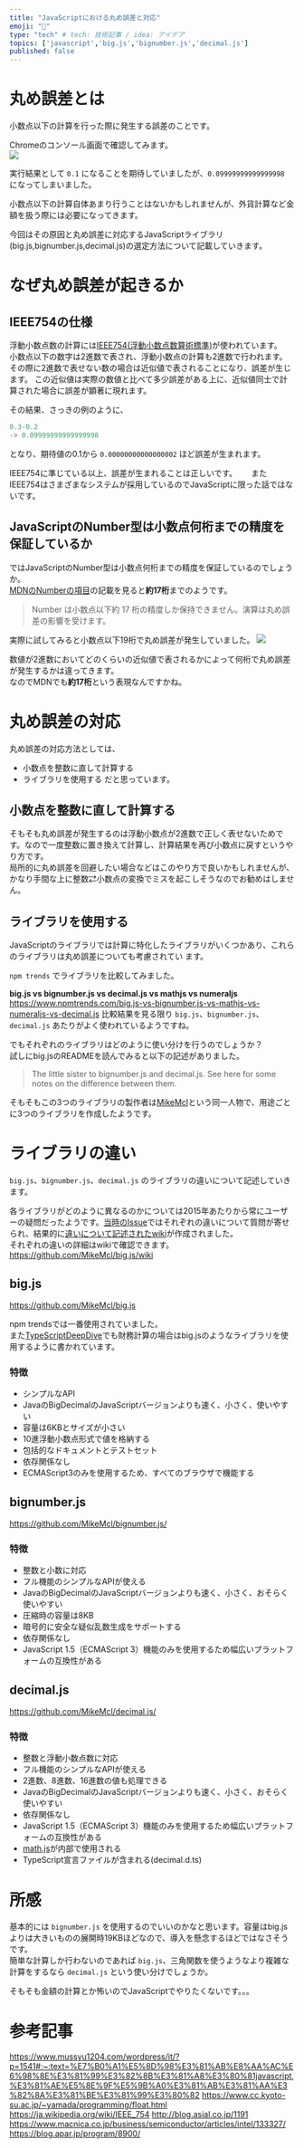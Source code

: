 ```yaml
---
title: "JavaScriptにおける丸め誤差と対応"
emoji: "📐"
type: "tech" # tech: 技術記事 / idea: アイデア
topics: ['javascript','big.js','bignumber.js','decimal.js']
published: false
---
```


# 丸め誤差とは
小数点以下の計算を行った際に発生する誤差のことです。  

Chromeのコンソール画面で確認してみます。  
![](https://storage.googleapis.com/zenn-user-upload/caf816e6f22d-20220610.png)

実行結果として `0.1` になることを期待していましたが、`0.09999999999999998` になってしまいました。

小数点以下の計算自体あまり行うことはないかもしれませんが、外貨計算など金額を扱う際には必要になってきます。  

今回はその原因と丸め誤差に対応するJavaScriptライブラリ(big.js,bignumber.js,decimal.js)の選定方法について記載していきます。  

# なぜ丸め誤差が起きるか

## IEEE754の仕様
浮動小数点数の計算には[IEEE754(浮動小数点数算術標準)](https://ja.wikipedia.org/wiki/IEEE_754)が使われています。  
小数点以下の数字は2進数で表され、浮動小数点の計算も2進数で行われます。  
その際に2進数で表せない数の場合は近似値で表されることになり、誤差が生じます。
この近似値は実際の数値と比べて多少誤差がある上に、近似値同士で計算された場合に誤差が顕著に現れます。  

その結果、さっきの例のように、

```js
0.3-0.2
-> 0.09999999999999998
```
となり、期待値の0.1から `0.00000000000000002` ほど誤差が生まれます。  

IEEE754に準じている以上、誤差が生まれることは正しいです。　　
またIEEE754はさまざまなシステムが採用しているのでJavaScriptに限った話ではないです。  

## JavaScriptのNumber型は小数点何桁までの精度を保証しているか 

ではJavaScriptのNumber型は小数点何桁までの精度を保証しているのでしょうか。  
[MDNのNumberの項目](https://developer.mozilla.org/ja/docs/Web/JavaScript/Reference/Global_Objects/Number)の記載を見ると**約17桁**までのようです。 

> Number は小数点以下約 17 桁の精度しか保持できません。演算は丸め誤差の影響を受けます。

実際に試してみると小数点以下19桁で丸め誤差が発生していました。
![](https://storage.googleapis.com/zenn-user-upload/7697acb1621b-20220610.png)

数値が2進数においてどのくらいの近似値で表されるかによって何桁で丸め誤差が発生するかは違ってきます。  
なのでMDNでも**約17桁**という表現なんですかね。

# 丸め誤差の対応

丸め誤差の対応方法としては、
* 小数点を整数に直して計算する
* ライブラリを使用する
だと思っています。

## 小数点を整数に直して計算する
そもそも丸め誤差が発生するのは浮動小数点が2進数で正しく表せないためです。なので一度整数に置き換えて計算し、計算結果を再び小数点に戻すというやり方です。  
局所的に丸め誤差を回避したい場合などはこのやり方で良いかもしれませんが、かなり手間な上に整数⇄小数点の変換でミスを起こしそうなのでお勧めはしません。  

## ライブラリを使用する
JavaScriptのライブラリでは計算に特化したライブラリがいくつかあり、これらのライブラリは丸め誤差についても考慮されてい
ます。

`npm trends` でライブラリを比較してみました。  

**big.js vs bignumber.js vs decimal.js vs mathjs vs numeraljs**  
https://www.npmtrends.com/big.js-vs-bignumber.js-vs-mathjs-vs-numeraljs-vs-decimal.js
比較結果を見る限り `big.js`、`bignumber.js`、`decimal.js` あたりがよく使われているようですね。  

でもそれぞれのライブラリはどのように使い分けを行うのでしょうか？  
試しにbig.jsのREADMEを読んでみると以下の記述がありました。  
> The little sister to bignumber.js and decimal.js. See here for some notes on the difference between them.

そもそもこの3つのライブラリの製作者は[MikeMcl](https://github.com/MikeMcl)という同一人物で、用途ごとに3つのライブラリを作成したようです。  

# ライブラリの違い
`big.js`、`bignumber.js`、`decimal.js` のライブラリの違いについて記述していきます。  

各ライブラリがどのように異なるのかについては2015年あたりから常にユーザーの疑問だったようです。[当時のIssue](https://github.com/MikeMcl/big.js/issues/45)ではそれぞれの違いについて質問が寄せられ、結果的に[違いについて記述されたwiki](https://github.com/MikeMcl/big.js/wiki)が作成されました。  
それぞれの違いの詳細はwikiで確認できます。
https://github.com/MikeMcl/big.js/wiki

## big.js

https://github.com/MikeMcl/big.js

npm trendsでは一番使用されていました。  
また[TypeScriptDeepDive](https://typescript-jp.gitbook.io/deep-dive/recap/number#big.js)でも財務計算の場合はbig.jsのようなライブラリを使用するように書かれています。  

### 特徴
* シンプルなAPI
* JavaのBigDecimalのJavaScriptバージョンよりも速く、小さく、使いやすい
* 容量は6KBとサイズが小さい
* 10進浮動小数点形式で値を格納する
* 包括的なドキュメントとテストセット
* 依存関係なし
* ECMAScript3のみを使用するため、すべてのブラウザで機能する


## bignumber.js
https://github.com/MikeMcl/bignumber.js/

### 特徴
* 整数と小数に対応
* フル機能のシンプルなAPIが使える
* JavaのBigDecimalのJavaScriptバージョンよりも速く、小さく、おそらく使いやすい
* 圧縮時の容量は8KB
* 暗号的に安全な疑似乱数生成をサポートする
* 依存関係なし
* JavaScript 1.5（ECMAScript 3）機能のみを使用するため幅広いプラットフォームの互換性がある

## decimal.js
https://github.com/MikeMcl/decimal.js/

### 特徴
* 整数と浮動小数点数に対応
* フル機能のシンプルなAPIが使える
* 2進数、8進数、16進数の値も処理できる
* JavaのBigDecimalのJavaScriptバージョンよりも速く、小さく、おそらく使いやすい
* 依存関係なし
* JavaScript 1.5（ECMAScript 3）機能のみを使用するため幅広いプラットフォームの互換性がある
* [math.js](https://github.com/josdejong/mathjs)が内部で使用される
* TypeScript宣言ファイルが含まれる(decimal.d.ts)

# 所感
基本的には `bignumber.js` を使用するのでいいのかなと思います。容量はbig.jsよりは大きいものの展開時19KBほどなので、導入を懸念するほどではなさそうです。  
簡単な計算しか行わないのであれば `big.js`、三角関数を使うようなより複雑な計算をするなら `decimal.js` という使い分けでしょうか。

そもそも金額の計算とか怖いのでJavaScriptでやりたくないです。。。  


# 参考記事
https://www.mussyu1204.com/wordpress/it/?p=1541#:~:text=%E7%B0%A1%E5%8D%98%E3%81%AB%E8%AA%AC%E6%98%8E%E3%81%99%E3%82%8B%E3%81%A8%E3%80%81javascript,%E3%81%AE%E5%8E%9F%E5%9B%A0%E3%81%AB%E3%81%AA%E3%82%8A%E3%81%BE%E3%81%99%E3%80%82
https://www.cc.kyoto-su.ac.jp/~yamada/programming/float.html
https://ja.wikipedia.org/wiki/IEEE_754
http://blog.asial.co.jp/1191
https://www.macnica.co.jp/business/semiconductor/articles/intel/133327/
https://blog.apar.jp/program/8900/
